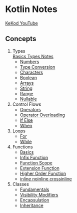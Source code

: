 <h1>Kotlin Notes</h1>

[KeKod YouTube](https://www.youtube.com/@KeKod)

<h2>Concepts</h2>

1. Types <br>
   [Basics Types Notes](./lecture-files/basic-types.md)
    * [Numbers](./src/basics/1-Numbers.kt)
    * [Type Conversion](./src/basics/2-TypeConversion.kt)
    * [Characters](./src/basics/3-Characters.kt)
    * [Boolean](./src/basics/4-Boolean.kt)
    * [Arrays](./src/basics/5-Arrays.kt)
    * [String](./src/basics/6-String.kt)
    * [Range](./src/basics/7-Range.kt)
    * [Nullable](./src/basics/8-Nullables.kt)
2. Control Flows
    * [Operators](./src/basics/controlflow/1-Operators.kt)
    * [Operator Overloading](./src/basics/controlflow/2-OperatorOverloading.kt)
    * [If Else](./src/basics/controlflow/3-If-Else.kt)
    * [When](./src/basics/controlflow/4-When.kt)
3. Loops
    * [For](./src/basics/loop/1-For.kt)
    * [While](./src/basics/loop/2-While.kt)
4. Functions
    * [Basics](./src/functions/1-Basics.kt)
    * [Infix Function](./src/functions/2-InfixFunction.kt)
    * [Function Scope](./src/functions/3-FunctionScope.kt)
    * [Extension Function](./src/functions/4-ExtensionFunction.kt)
    * [Higher Order Function](./src/functions/5-HigherOrderFunction.kt)
    * [inline noinline crossinline](./src/functions/6-InlineNoInlineCrossInline.kt)
5. Classes
    * [Fundamentals](./src/classes/Fundamentals.kt)
    * [Visibility Modifiers](./src/classes/VisibilityModifiers.kt)
    * [Encapsulation](./src/classes/Encapsulation.kt)
    * [Inheritance](./src/classes/Inheritance.kt)